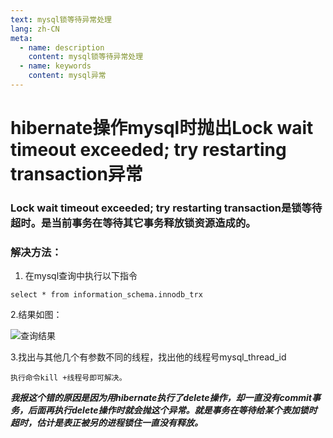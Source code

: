```yaml
---
text: mysql锁等待异常处理
lang: zh-CN
meta:
  - name: description
    content: mysql锁等待异常处理
  - name: keywords
    content: mysql异常
---
```


hibernate操作mysql时抛出Lock wait timeout exceeded; try restarting transaction异常
============================

### Lock wait timeout exceeded; try restarting transaction是锁等待超时。是当前事务在等待其它事务释放锁资源造成的。

### 解决方法：
1. 在mysql查询中执行以下指令
```mysql
select * from information_schema.innodb_trx
```
2.结果如图：

![查询结果](http://psx66r0l1.bkt.clouddn.com/lock.png)

3.找出与其他几个有参数不同的线程，找出他的线程号mysql_thread_id
```text
执行命令kill +线程号即可解决。
```

***我报这个错的原因是因为用hibernate执行了delete操作，却一直没有commit事务，后面再执行delete操作时就会抛这个异常。就是事务在等待给某个表加锁时超时，估计是表正被另的进程锁住一直没有释放。***
